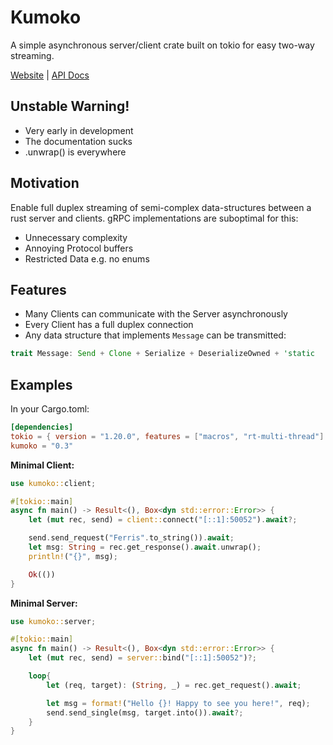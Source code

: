 # Kumoko

A simple asynchronous server/client crate built 
on tokio for easy two-way streaming.

[Website](https://www.youtube.com/watch?v=dQw4w9WgXcQ) |
[API Docs](https://www.youtube.com/watch?v=dQw4w9WgXcQ)

## Unstable Warning!
* Very early in development
* The documentation sucks
* .unwrap() is everywhere

## Motivation
Enable full duplex streaming of semi-complex data-structures between a rust server and clients. gRPC implementations are suboptimal for this:

* Unnecessary complexity
* Annoying Protocol buffers
* Restricted Data e.g. no enums

## Features
* Many Clients can communicate with the Server asynchronously
* Every Client has a full duplex connection
* Any data structure that implements `Message` can be transmitted:
```rust
trait Message: Send + Clone + Serialize + DeserializeOwned + 'static
```

## Examples

In your Cargo.toml: 
```toml
[dependencies]
tokio = { version = "1.20.0", features = ["macros", "rt-multi-thread"] }
kumoko = "0.3"
```

**Minimal Client:**
```rust
use kumoko::client;

#[tokio::main]
async fn main() -> Result<(), Box<dyn std::error::Error>> {
    let (mut rec, send) = client::connect("[::1]:50052").await?;

    send.send_request("Ferris".to_string()).await;
    let msg: String = rec.get_response().await.unwrap();
    println!("{}", msg);

    Ok(())
}
```

**Minimal Server:**
```rust
use kumoko::server;

#[tokio::main]
async fn main() -> Result<(), Box<dyn std::error::Error>> {
    let (mut rec, send) = server::bind("[::1]:50052")?;

    loop{
        let (req, target): (String, _) = rec.get_request().await;

        let msg = format!("Hello {}! Happy to see you here!", req);
        send.send_single(msg, target.into()).await?;
    }
}
```